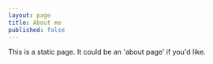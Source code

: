 ```yaml
---
layout: page
title: About me 
published: false
---
```


This is a static page. It could be an 'about page' if you'd like.
